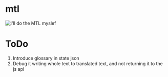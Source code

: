 # mtl

![I'll do the MTL myslef](https://c.tenor.com/u8YEMwIfJGMAAAAd/tenor.gif)


# ToDo
1. Introduce glossary in state json
2. Debug it writing whole text to translated text, and not returning it to the js api